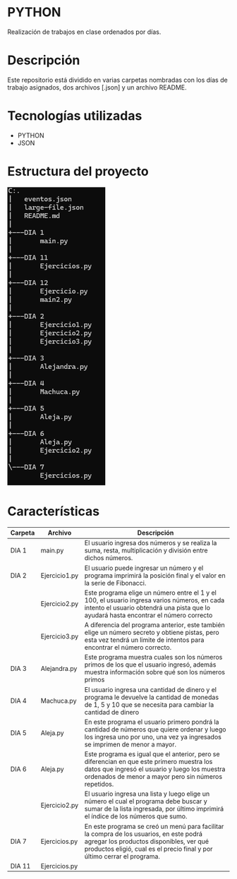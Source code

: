 # PYTHON
Realización de trabajos en clase ordenados por días.

# Descripción
Este repositorio está dividido en varias carpetas nombradas con los días de trabajo asignados, dos archivos [.json] y un archivo README.

# Tecnologías utilizadas
- PYTHON
- JSON

# Estructura del proyecto

![Estructura](image.png)

# Características

|Carpeta |Archivo | Descripción |
|--|--|--|
| DIA 1| main.py | El usuario ingresa dos números y se realiza la suma, resta, multiplicación y división entre dichos números.|
| DIA 2 | Ejercicio1.py | El usuario puede ingresar un número y el programa imprimirá la posición final y el valor en la serie de Fibonacci.|
||Ejercicio2.py| Este programa elige un número entre el 1 y el 100, el usuario ingresa varios números, en cada intento el usuario obtendrá una pista que lo ayudará hasta encontrar el número correcto|
||Ejercicio3.py|A diferencia del programa anterior, este también elige un número secreto y obtiene pistas, pero esta vez tendrá un limite de intentos para encontrar el número correcto.|
|DIA 3|Alejandra.py|Este programa muestra cuales son los números primos de los que el usuario ingresó, además muestra información sobre qué son los números primos|
|DIA 4|Machuca.py|El usuario ingresa una cantidad de dinero y el programa le devuelve la cantidad de monedas de 1, 5 y 10 que se necesita para cambiar la cantidad de dinero|
|DIA 5|Aleja.py|En este programa el usuario primero pondrá la cantidad de números que quiere ordenar y luego los ingresa uno por uno, una vez ya ingresados se imprimen de menor a mayor. |
|DIA 6|Aleja.py|Este programa es igual que el anterior, pero se diferencian en que este primero muestra los datos que ingresó el usuario y luego los muestra ordenados de menor a mayor pero sin números repetidos.|
||Ejercicio2.py|El usuario ingresa una lista y luego elige un número el cual el programa debe buscar y sumar de la lista ingresada, por último imprimirá el índice de los números que sumo.|
|DIA 7|Ejercicios.py|En este programa se creó un menú para facilitar la compra de los usuarios, en este podrá agregar los productos disponibles, ver qué productos eligió, cual es el precio final y por último cerrar el programa.|
|DIA 11|Ejercicios.py||
